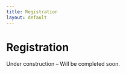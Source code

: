 ```yaml
---
title: Registration
layout: default
---
```


# Registration
Under construction – Will be completed soon.

